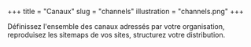 +++
title       = "Canaux"
slug        = "channels"
illustration = "channels.png"
+++

Définissez l'ensemble des canaux adressés par votre organisation, reproduisez les sitemaps de vos sites, structurez votre distribution.